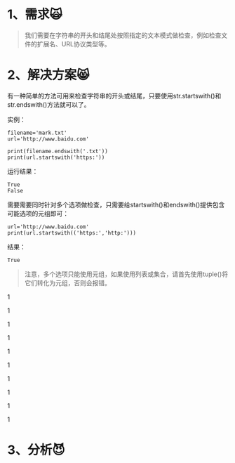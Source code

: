 # 1、需求🙀

> 我们需要在字符串的开头和结尾处按照指定的文本模式做检查，例如检查文件的扩展名、URL协议类型等。

# 2、解决方案😸

有一种简单的方法可用来检查字符串的开头或结尾，只要使用str.startswith\(\)和str.endswith\(\)方法就可以了。

实例：

```
filename='mark.txt'
url='http://www.baidu.com'

print(filename.endswith('.txt'))
print(url.startswith('https:'))
```

运行结果：

```
True
False
```

需要需要同时针对多个选项做检查，只需要给startswith\(\)和endswith\(\)提供包含可能选项的元组即可：

```
url='http://www.baidu.com'
print(url.startswith(('https:','http:')))
```

结果：

```
True
```

> 注意，多个选项只能使用元组，如果使用列表或集合，请首先使用tuple\(\)将它们转化为元组，否则会报错。

1

1

1

1

1

1

1

1

1

1

# 3、分析😈



